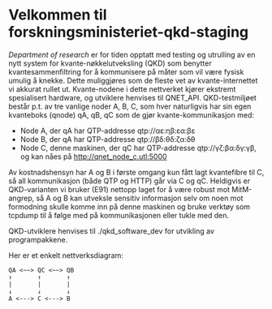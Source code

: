 # Velkommen til forskningsministeriet-qkd-staging

*Department of research* er for tiden opptatt med testing og utrulling av en nytt system for kvante-nøkkelutveksling (QKD) som benytter kvantesammenfiltring for å kommunisere på måter som vil være fysisk umulig å knekke. Dette muliggjøres som de fleste vet av kvante-internettet vi akkurat rullet ut. Kvante-nodene i dette nettverket kjører ekstremt spesialisert hardware, og utviklere henvises til QNET_API. QKD-testmiljøet består p.t. av tre vanlige noder A, B, C, som hver naturligvis har sin egen kvanteboks (qnode) qA, qB, qC som de gjør kvante-kommunikasjon med:

- Node A, der qA har QTP-addresse qtp://αε:ηβ:εα:βε
- Node B, der qA har QTP-addresse qtp://βδ:θδ:ζα:δθ
- Node C, denne maskinen, der qC har QTP-addresse qtp://γζ:βα:δγ:γβ, og kan nåes på http://qnet_node_c.utl:5000

Av kostnadshensyn har A og B i første omgang kun fått lagt kvantefibre til C, så all kommunikasjon (både QTP og HTTP) går via C og qC. Heldigvis er QKD-varianten vi bruker (E91) nettopp laget for å være robust mot MitM-angrep, så A og B kan utveksle sensitiv informasjon selv om noen mot formodning skulle komme inn på denne maskinen og bruke verktøy som tcpdump til å følge med på kommunikasjonen eller tukle med den.

QKD-utviklere henvises til ./qkd_software_dev for utvikling av programpakkene.

Her er et enkelt nettverksdiagram:
```
QA <~~> QC <~~> QB
↑       ↑       ↑
|       |       |
↓       ↓       ↓
A <---> C <---> B
```